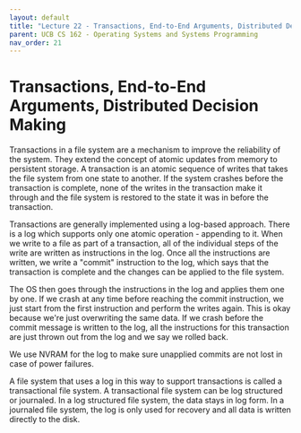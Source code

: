 ```yaml
---
layout: default
title: "Lecture 22 - Transactions, End-to-End Arguments, Distributed Decision Making"
parent: UCB CS 162 - Operating Systems and Systems Programming
nav_order: 21
---
```


# Transactions, End-to-End Arguments, Distributed Decision Making

Transactions in a file system are a mechanism to improve the reliability of the system. They extend the concept of atomic updates from memory to persistent storage. A transaction is an atomic sequence of writes that takes the file system from one state to another. If the system crashes before the transaction is complete, none of the writes in the transaction make it through and the file system is restored to the state it was in before the transaction.

Transactions are generally implemented using a log-based approach. There is a log which supports only one atomic operation - appending to it. When we write to a file as part of a transaction, all of the individual steps of the write are written as instructions in the log. Once all the instructions are written, we write a "commit" instruction to the log, which says that the transaction is complete and the changes can be applied to the file system.

The OS then goes through the instructions in the log and applies them one by one. If we crash at any time before reaching the commit instruction, we just start from the first instruction and perform the writes again. This is okay because we're just overwriting the same data. If we crash before the commit message is written to the log, all the instructions for this transaction are just thrown out from the log and we say we rolled back.

We use NVRAM for the log to make sure unapplied commits are not lost in case of power failures.

A file system that uses a log in this way to support transactions is called a transactional file system. A transactional file system can be log structured or journaled. In a log structured file system, the data stays in log form. In a journaled file system, the log is only used for recovery and all data is written directly to the disk.